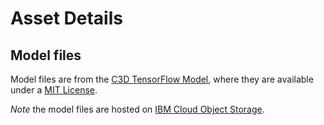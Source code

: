 # Asset Details

## Model files

Model files are from the [C3D TensorFlow Model](https://github.com/hx173149/C3D-tensorflow), where they are available under a [MIT License](https://opensource.org/licenses/MIT).

_Note_ the model files are hosted on [IBM Cloud Object Storage](https://max-cdn.cdn.appdomain.cloud/max-sports-video-classifier/1.0.0/assets.tar.gz).
